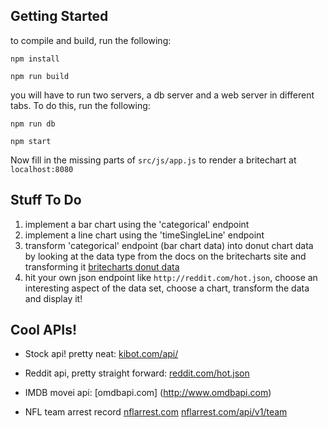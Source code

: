 ## Getting Started
to compile and build, run the following:

`npm install`

`npm run build`


you will have to run two servers, a db server and a web server in different tabs. To do this, run the following:

`npm run db `

`npm start` 

Now fill in the missing parts of `src/js/app.js` to render a britechart at `localhost:8080`

## Stuff To Do
1. implement a bar chart using the 'categorical' endpoint
2. implement a line chart using the 'timeSingleLine' endpoint
3. transform 'categorical' endpoint (bar chart data) into donut chart data by looking at the data type from the docs on the britecharts site and transforming it [britecharts donut data](http://eventbrite.github.io/britecharts/global.html#DonutChartData__anchor)
4. hit your own json endpoint like `http://reddit.com/hot.json`, choose an interesting aspect of the data set, choose a chart, transform the data and display it!

## Cool APIs!
* Stock api! pretty neat: 
[kibot.com/api/](http://www.kibot.com/api/historical_data_api_sdk.aspx)

* Reddit api, pretty straight forward: [reddit.com/hot.json](http://www.reddit.com/hot.json)

* IMDB movei api: [omdbapi.com]
(http://www.omdbapi.com)

* NFL team arrest record 
[nflarrest.com](http://nflarrest.com/api/)
[nflarrest.com/api/v1/team](http://nflarrest.com/api/v1/team)



